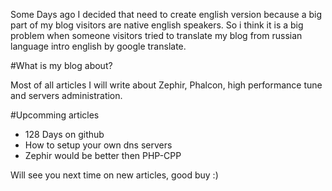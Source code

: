 Some Days ago I decided that need to create english version because a big part of my blog visitors are native english speakers. 
So i think it is a big problem when someone visitors tried to translate my blog from russian language intro english by google translate.

#What is my blog about?

Most of all articles I will write about Zephir, Phalcon, high performance tune and servers administration.

#Upcomming articles

- 128 Days on github
- How to setup your own dns servers
- Zephir would be better then PHP-CPP

Will see you next time on new articles, good buy :)